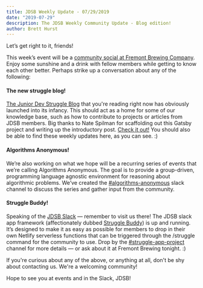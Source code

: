 ```yaml
---
title: JDSB Weekly Update - 07/29/2019
date: "2019-07-29"
description: The JDSB Weekly Community Update - Blog edition!
author: Brett Hurst
---
```


Let’s get right to it, friends!

This week’s event will be a [community social at Fremont Brewing Company](https://www.meetup.com/The-Junior-Dev-Struggle-Bus/events/263442683/). Enjoy some sunshine and a drink with fellow members while getting to know each other better. Perhaps strike up a conversation about any of the following:

#### The new struggle blog!

[The Junior Dev Struggle Blog](https://juniordevstruggleblog.com/) that you're reading right now has obviously launched into its infancy. This should act as a home for some of our knowledge base, such as how to contribute to projects or articles from JDSB members. Big thanks to Nate Spilman for scaffolding out this Gatsby project and writing up the introductory post. [Check it out!](https://juniordevstruggleblog.com/thetechbehindtheblog/) You should also be able to find these weekly updates here, as you can see. :)

#### Algorithms Anonymous!

We’re also working on what we hope will be a recurring series of events that we’re calling Algorithms Anonymous. The goal is to provide a group-driven, programming language agnostic environment for reasoning about algorithmic problems. We’ve created the [#algorithms-anonymous](https://app.slack.com/client/TE1SMRZSP/CLJLJ5RDF) slack channel to discuss the series and gather input from the community.

#### Struggle Buddy!

Speaking of the [JDSB Slack](https://join.slack.com/t/jdsb/shared_invite/enQtNzA0NTY3OTE2ODg3LTE5ZTE5ODI5YmE5YTUzN2UyOWUxZmM1ZDZlNDliZTgxYTg0ODRlMmM3OThkY2JlZDRlNjIzYmJiMjNjNDBjOWQ) — remember to visit us there! The JDSB slack app framework (affectionately dubbed [Struggle Buddy](https://github.com/junior-dev-struggle-bus/struggle-slack-app)) is up and running. It’s designed to make it as easy as possible for members to drop in their own Netlify serverless functions that can be triggered through the /struggle command for the community to use. Drop by the [#struggle-app-project](https://app.slack.com/client/TE1SMRZSP/CL8AP4KBP) channel for more details — or ask about it at Fremont Brewing tonight. :)

If you're curious about any of the above, or anything at all, don't be shy about contacting us. We're a welcoming community!

Hope to see you at events and in the Slack, JDSB!
